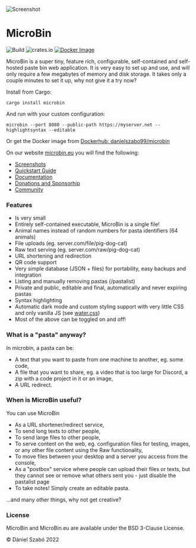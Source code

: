 
![Screenshot](.github/index.png)

# MicroBin

![Build](https://github.com/szabodanika/microbin/actions/workflows/rust.yml/badge.svg)
![crates.io](https://img.shields.io/crates/v/microbin.svg)
[![Docker Image](https://github.com/szabodanika/microbin/actions/workflows/docker.yml/badge.svg)](https://hub.docker.com/r/danielszabo99/microbin)

MicroBin is a super tiny, feature rich, configurable, self-contained and self-hosted paste bin web application. It is very easy to set up and use, and will only require a few megabytes of memory and disk storage. It takes only a couple minutes to set it up, why not give it a try now?

Install from Cargo:

`cargo install microbin`

And run with your custom configuration:

`microbin --port 8080 --public-path https://myserver.net --highlightsyntax --editable`

Or get the Docker image from [Dockerhub: danielszabo99/microbin](https://hub.docker.com/r/danielszabo99/microbin)

On our website [microbin.eu](microbin.eu) you will find the following:

- [Screenshots](https://microbin.eu/screenshots/)
- [Quickstart Guide](https://microbin.eu/quickstart/)
- [Documentation](https://microbin.eu/documentation/)
- [Donations and Sponsorhip](https://microbin.eu/donate/)
- [Community](https://microbin.eu/community/)

### Features
- Is very small
- Entirely self-contained executable, MicroBin is a single file!
- Animal names instead of random numbers for pasta identifiers (64 animals)
- File uploads (eg. server.com/file/pig-dog-cat)
- Raw text serving (eg. server.com/raw/pig-dog-cat)
- URL shortening and redirection
- QR code support
- Very simple database (JSON + files) for portability, easy backups and integration
- Listing and manually removing pastas (/pastalist)
- Private and public, editable and final, automatically and never expiring pastas
- Syntax highlighting
- Automatic dark mode and custom styling support with very little CSS and only vanilla JS (see [water.css](https://github.com/kognise/water.css))
- Most of the above can be toggled on and off!

### What is a "pasta" anyway?

In microbin, a pasta can be:
- A text that you want to paste from one machine to another, eg. some code,
- A file that you want to share, eg. a video that is too large for Discord, a zip with a code project in it or an image,
- A URL redirect.

### When is MicroBin useful?

You can use MicroBin
- As a URL shortener/redirect service,
- To send long texts to other people,
- To send large files to other people,
- To serve content on the web, eg. configuration files for testing, images, or any other file content using the Raw functionality,
- To move files between your desktop and a server you access from the console,
- As a "postbox" service where people can upload their files or texts, but they cannot see or remove what others sent you - just disable the pastalist page
- To take notes! Simply create an editable pasta.

...and many other things, why not get creative?


### License 

MicroBin and MicroBin.eu are available under the BSD 3-Clause License.

© Dániel Szabó 2022